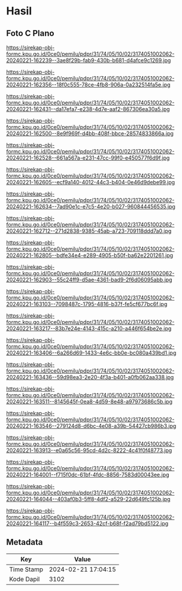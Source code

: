 # Hasil

## Foto C Plano

https://sirekap-obj-formc.kpu.go.id/0ce0/pemilu/pdpr/31/74/05/10/02/3174051002062-20240221-162239--3ae8f29b-fab9-430b-b681-d4afce9c1269.jpg

https://sirekap-obj-formc.kpu.go.id/0ce0/pemilu/pdpr/31/74/05/10/02/3174051002062-20240221-162356--18f0c555-78ce-4fb8-906a-0a232514fa5e.jpg

https://sirekap-obj-formc.kpu.go.id/0ce0/pemilu/pdpr/31/74/05/10/02/3174051002062-20240221-162431--da17efa7-e238-4d7e-aaf2-867306ea30a5.jpg

https://sirekap-obj-formc.kpu.go.id/0ce0/pemilu/pdpr/31/74/05/10/02/3174051002062-20240221-162500--8e9f969f-d4bb-408f-bbce-28574833866a.jpg

https://sirekap-obj-formc.kpu.go.id/0ce0/pemilu/pdpr/31/74/05/10/02/3174051002062-20240221-162528--661a567a-e231-47cc-99f0-e450577f6d9f.jpg

https://sirekap-obj-formc.kpu.go.id/0ce0/pemilu/pdpr/31/74/05/10/02/3174051002062-20240221-162605--ecf9a140-4012-44c3-b404-0e46d9debe99.jpg

https://sirekap-obj-formc.kpu.go.id/0ce0/pemilu/pdpr/31/74/05/10/02/3174051002062-20240221-162634--7ad90e1c-e7c5-4e20-b027-960844456535.jpg

https://sirekap-obj-formc.kpu.go.id/0ce0/pemilu/pdpr/31/74/05/10/02/3174051002062-20240221-162712--271d2838-9385-45ab-a723-709118ddd7a0.jpg

https://sirekap-obj-formc.kpu.go.id/0ce0/pemilu/pdpr/31/74/05/10/02/3174051002062-20240221-162805--bdfe34e4-e289-4905-b50f-ba62e2201261.jpg

https://sirekap-obj-formc.kpu.go.id/0ce0/pemilu/pdpr/31/74/05/10/02/3174051002062-20240221-162903--55c24ff9-d5ae-4361-bad9-2f6d06095abb.jpg

https://sirekap-obj-formc.kpu.go.id/0ce0/pemilu/pdpr/31/74/05/10/02/3174051002062-20240221-163103--7098487c-1795-4816-b37f-fe5cf677bc6f.jpg

https://sirekap-obj-formc.kpu.go.id/0ce0/pemilu/pdpr/31/74/05/10/02/3174051002062-20240221-163217--83b7e24e-4143-415c-a210-a446f654be2e.jpg

https://sirekap-obj-formc.kpu.go.id/0ce0/pemilu/pdpr/31/74/05/10/02/3174051002062-20240221-163406--6a266d69-1433-4e6c-bb0e-bc080a439bd1.jpg

https://sirekap-obj-formc.kpu.go.id/0ce0/pemilu/pdpr/31/74/05/10/02/3174051002062-20240221-163436--59d98ea3-2e20-4f3a-b401-a0fb062aa338.jpg

https://sirekap-obj-formc.kpu.go.id/0ce0/pemilu/pdpr/31/74/05/10/02/3174051002062-20240221-163511--8145645f-0ea8-4d59-8e48-a97973686c5b.jpg

https://sirekap-obj-formc.kpu.go.id/0ce0/pemilu/pdpr/31/74/05/10/02/3174051002062-20240221-163546--279124d8-d6bc-4e08-a39b-54427cb986b3.jpg

https://sirekap-obj-formc.kpu.go.id/0ce0/pemilu/pdpr/31/74/05/10/02/3174051002062-20240221-163913--e0a65c56-95cd-4d2c-8222-4c41f0f48773.jpg

https://sirekap-obj-formc.kpu.go.id/0ce0/pemilu/pdpr/31/74/05/10/02/3174051002062-20240221-164001--f715f0dc-61bf-4fdc-8856-7583d00043ee.jpg

https://sirekap-obj-formc.kpu.go.id/0ce0/pemilu/pdpr/31/74/05/10/02/3174051002062-20240221-164044--403af0b3-5ff8-4df2-a529-22d649fc125b.jpg

https://sirekap-obj-formc.kpu.go.id/0ce0/pemilu/pdpr/31/74/05/10/02/3174051002062-20240221-164117--b4f559c3-2653-42cf-b68f-f2ad79bd5122.jpg


## Metadata

| Key        | Value               |
| ---------- | ------------------- |
| Time Stamp | 2024-02-21 17:04:15 |
| Kode Dapil | 3102                |



